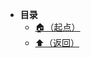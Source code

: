 * **目录**
  * [🏠（起点）](/study/README)
  * [⬆️（返回）](/study/运维\05-项目部署\项目笔记\02-伙伴匹配系统\笔记-副本\img/README)
